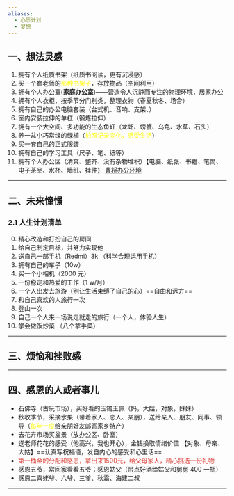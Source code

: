 ```yaml
---
aliases:
  - 心愿计划
  - 梦想
---
```


## 一、想法灵感 
1. 拥有个人纸质书架（纸质书阅读，更有沉浸感）
2. 买一个崔老师的<font color="#ffff00">那种书架子</font>，存放物品（空间利用）
3. 拥有个人办公室(**家庭办公室**)——营造令人沉静而专注的物理环境，居家办公
4. 拥有个人衣柜，按季节分门别类，整理衣物（春夏秋冬、场合）
5. 拥有自己的办公电脑套装（台式机、音响、支架、）
6. 室内安装拉伸的单杠（锻炼拉伸） 
7. 拥有一个大空间、多功能的生态鱼缸（龙虾、螃蟹、乌龟、水草、石头） 
8. 养一盆小巧常绿的绿植（<font color="#ffff00">拍照记录变化，感受生活</font>）
9. 买一套自己的正式服装
10. 拥有自己的学习工具（尺子、笔、纸等）
11. 拥有个人办公区（清爽、整齐、没有杂物堆积）【电脑、纸张、书籍、笔筒、电子茶品、水杯、墙纸、挂件】 [曹将办公环境](https://mp.weixin.qq.com/s/nUgE9JzxXQVKYZ7Aos6UcQ)
---
## 二、未来憧憬
### 2.1 人生计划清单 
0. 精心改造和打扮自己的房间
1. 给自己制定目标，并努力实现他
2. 送自己一部手机（Redmi）3k （科学合理运用手机）
3. 拥有自己的车子（10w）
4. 买一个小相机（2000 元）
5. 一份稳定和热爱的工作（1 w/月）
6. 一个人出发去旅游（别让生活束缚了自己的心）==自由和远方== 
7. 和自己喜欢的人旅行一次
8. 登山一次
9. 自己一个人来一场说走就走的旅行（一个人，体验人生）
10. 学会做饭炒菜 （八个拿手菜）

---
## 三、烦恼和挫败感


---
## 四、感恩的人或者事儿 
- 石佛寺（古玩市场），买好看的玉镯玉佩（妈，大姑，对象，妹妹） 
- 秋收季节，采摘水果（带着家人、恋人、亲朋），送给亲人、朋友、同事、领导（<font color="#ffff00">每年一度</font>给亲朋好友邮寄家乡特产）
- 去花卉市场买盆景（放办公区、卧室）
- 送老师花花的感受（他高兴，我也开心），金钱换取情绪价值 【对象、母亲、大姑】==认真写祝福语，发自内心的感受和心里话==
- <font color="#d83931">第一桶金的分配和感恩，拿出来1500元，给父母家人，精心挑选一份礼物</font>
- 感恩五爷，常回家看看五爷；感恩姑父（带点好酒给姑父和舅舅 400 一瓶）
- 感恩二喜姥爷、六爷、三爹、秋霜、海建二叔

---
